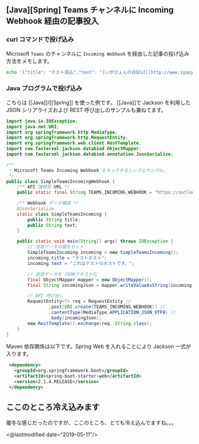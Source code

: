 ## [Java][Spring] Teams チャンネルに Incoming Webhook 経由の記事投入

### curl コマンドで投げ込み

Microsoft `Teams` のチャンネルに `Incoming Webhook` を経由した記事の投げ込み方法をメモします。

```sh
echo '{"title": "テスト投込","text": "[いがぴょんの日記v2](http://www.igapyon.jp/igapyon/diary/index.html)"}' | curl -H 'Content-type: application/json' -d @- https://outlook.office.com/webhook/b<中略>a/IncomingWebhook/a<中略>3
```

### Java プログラムで投げ込み

こちらは [[Java]]/[[Spring]] を使った例です。
[[Java]]で Jackson を利用した JSON シリアライズおよび REST 呼び出しのサンプルも兼ねてます。

```java
import java.io.IOException;
import java.net.URI;
import org.springframework.http.MediaType;
import org.springframework.http.RequestEntity;
import org.springframework.web.client.RestTemplate;
import com.fasterxml.jackson.databind.ObjectMapper;
import com.fasterxml.jackson.databind.annotation.JsonSerialize;

/**
 * Microsoft Teams Incoming Webhook をキックするシンプルサンプル。
 */
public class SimpleTeamsIncomingWebhook {
    /** API 接続先 URL */
    public static final String TEAMS_INCOMING_WEBHOOK = "https://outlook.office.com/webhook/9...中略...a/IncomingWebhook/8...中略...3";

    /** Webhook データ構造 */
    @JsonSerialize
    static class SimpleTeamsIncoming {
        public String title;
        public String text;
    }

    public static void main(String[] args) throws IOException {
        // 送信データの値をセット
        SimpleTeamsIncoming incoming = new SimpleTeamsIncoming();
        incoming.title = "テストポスト";
        incoming.text = "これはテストのポストです。";

        // 送信データを JSONテキスト化
        final ObjectMapper mapper = new ObjectMapper();
        final String incomingJson = mapper.writeValueAsString(incoming);

        // API 呼び出し
        RequestEntity<?> req = RequestEntity //
                .post(URI.create(TEAMS_INCOMING_WEBHOOK)) //
                .contentType(MediaType.APPLICATION_JSON_UTF8) //
                .body(incomingJson);
        new RestTemplate().exchange(req, String.class);
    }
}
```

Maven 依存関係は以下です。Spring Web を入れることにより Jackson 一式が入ります。

```xml
 <dependency>
   <groupId>org.springframework.boot</groupId>
   <artifactId>spring-boot-starter-web</artifactId>
   <version>2.1.4.RELEASE</version>
 </dependency>
```

## ここのところ冷え込みます

暖冬な感じだったのですが、ここのところ、とても冷え込んでますね。。。

<@lastmodified date="2019-05-11"/>
